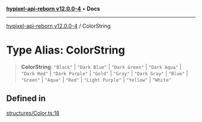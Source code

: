 [**hypixel-api-reborn v12.0.0-4**](../README.md) • **Docs**

***

[hypixel-api-reborn v12.0.0-4](../globals.md) / ColorString

# Type Alias: ColorString

> **ColorString**: `"Black"` \| `"Dark Blue"` \| `"Dark Green"` \| `"Dark Aqua"` \| `"Dark Red"` \| `"Dark Purple"` \| `"Gold"` \| `"Gray"` \| `"Dark Gray"` \| `"Blue"` \| `"Green"` \| `"Aqua"` \| `"Red"` \| `"Light Purple"` \| `"Yellow"` \| `"White"`

## Defined in

[structures/Color.ts:18](https://github.com/Kathund/REBORN-docs-TEST/blob/1c14a4fa83649d1c26475bdd62d394bf5095b016/src/structures/Color.ts#L18)
